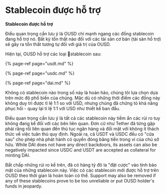 # Stablecoin được hỗ trợ

**Stablecoin được hỗ trợ**

Điều quan trọng cần lưu ý là OUSD chỉ mạnh ngang các đồng stablecoin đang hỗ trợ nó. Bất kỳ tổn thất nào đối với các tài sản cơ bản (tài sản hỗ trợ) sẽ gây ra tổn thất tương tự đối với giá trị của OUSD.

Hiện tại, OUSD hỗ trợ các loại stablecoin sau:

{% page-ref page="usdt.md" %}

{% page-ref page="usdc.md" %}

{% page-ref page="dai.md" %}

Không có stablecoin nào trong số này là hoàn hảo, chúng tôi lựa chọn dựa trên mức độ phổ biến của chúng. Mặc dù có những thời điểm các đồng này không duy trì được tỉ lệ 1:1 so với USD, nhưng chúng đã chứng tỏ khả năng phục hồi - quay lại tỉ lệ 1:1 với USD như thiết kế ban đầu.

Điều quan trọng cần lưu ý là tất cả các stablecoin này tiềm ẩn các rủi ro tuy không đang kể đối với các bên liên quan. Đơn cử như Tether đã từng gặp phải răng rối liên quan đến thủ tục ngân hàng và đối mặt với không ít thách thức về việc tuân thủ quy định. Ngoài ra, cả USDT và USDC đều có "cửa sau" cho phép nhà phát hành có quyền đóng băng tiền trong ví của chủ sở hữu. While DAI does not have any direct backdoors, its assets can also be negatively impacted since USDC and USDT are accepted as collateral for minting DAI.

Bất chấp những rủi ro kể trên, đã có hàng tỷ đô la "đặt cược" vào tính bảo mật của những stablecoin này. Việc có các stablecoin mới được hỗ trợ trên OUSD theo thời gian là hoàn toàn có thể. Support may also be removed if any of these stablecoins prove to be too unreliable or put OUSD holder's funds in jeopardy. 

